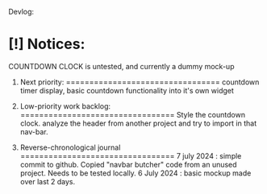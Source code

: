 Devlog:

[!] Notices:   
=================================
COUNTDOWN CLOCK is untested, and currently a dummy mock-up


1) Next priority: 
=================================
countdown timer display, basic countdown functionality into it's own widget


2) Low-priority work backlog: 
=================================
Style the countdown clock.
analyze the header from another project and try to import in that nav-bar.


3) Reverse-chronological journal
=================================
7 july 2024 : simple commit to github. Copied "navbar butcher" code from an unused project. Needs to be tested locally. 
6 July 2024 : basic mockup made over last 2 days.
